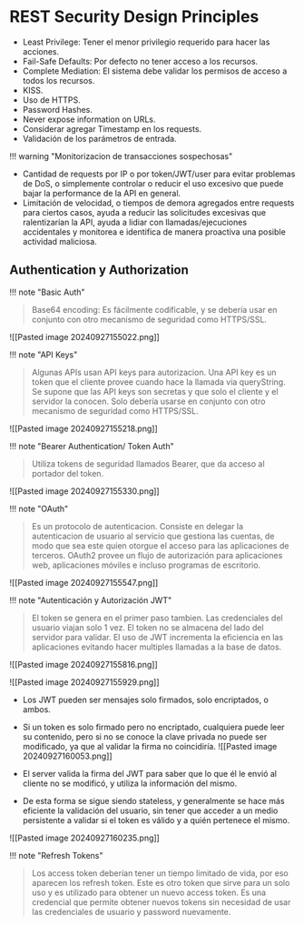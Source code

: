 # REST Security Design Principles
- Least Privilege: Tener el menor privilegio requerido para hacer las acciones.
- Fail-Safe Defaults: Por defecto no tener acceso a los recursos.
- Complete Mediation: El sistema debe validar los permisos de acceso a todos los recursos.
- KISS.
- Uso de HTTPS.
- Password Hashes.
- Never expose information on URLs.
- Considerar agregar Timestamp en los requests.
- Validación de los parámetros de entrada.


!!! warning "Monitorizacion de transacciones sospechosas"

- Cantidad de requests por IP o por token/JWT/user para evitar problemas de DoS, o simplemente controlar o reducir el uso excesivo que puede bajar la performance de la API en general.
- Limitación de velocidad, o tiempos de demora agregados entre requests para ciertos casos, ayuda a reducir las solicitudes excesivas que ralentizarían la API, ayuda a lidiar con llamadas/ejecuciones accidentales y monitorea e identifica de manera proactiva una posible actividad maliciosa.


## Authentication y Authorization


!!! note "Basic Auth"
> Base64 encoding: Es fácilmente codificable, y se debería usar en conjunto con otro mecanismo de seguridad como HTTPS/SSL.

![[Pasted image 20240927155022.png]]


!!! note "API Keys"
> Algunas APIs usan API keys para autorizacion.
> Una API key es un token que el cliente provee cuando hace la llamada via queryString.
> Se supone que las API keys son secretas y que solo el cliente y el servidor la conocen. 
> Solo debería usarse en conjunto con otro mecanismo de seguridad como HTTPS/SSL.

![[Pasted image 20240927155218.png]]



!!! note "Bearer Authentication/ Token Auth"
> Utiliza tokens de seguridad llamados Bearer, que da acceso al portador del token.

![[Pasted image 20240927155330.png]]



!!! note "OAuth"
> Es un protocolo de autenticacion.
> Consiste en delegar la autenticacion de usuario al servicio que gestiona las cuentas, de modo que sea este quien otorgue el acceso para las aplicaciones de terceros.
> OAuth2 provee un flujo de autorización para aplicaciones web, aplicaciones móviles e incluso programas de escritorio.

![[Pasted image 20240927155547.png]]


!!! note "Autenticación y Autorización JWT"
> El token se genera en el primer paso tambien.
> Las credenciales del usuario viajan solo 1 vez.
> El token no se almacena del lado del servidor para validar.
> El uso de JWT incrementa la eficiencia en las aplicaciones evitando hacer multiples llamadas a la base de datos.


![[Pasted image 20240927155816.png]]

![[Pasted image 20240927155929.png]]

- Los JWT pueden ser mensajes solo firmados, solo encriptados, o ambos.
- Si un token es solo firmado pero no encriptado, cualquiera puede leer su contenido, pero si no se conoce la clave privada no puede ser modificado, ya que al validar la firma no coincidiría.
![[Pasted image 20240927160053.png]]

- El server valida la firma del JWT para saber que lo que él le envió al cliente no se modificó, y utiliza la información del mismo.
- De esta forma se sigue siendo stateless, y generalmente se hace más eficiente la validación del usuario, sin tener que acceder a un medio persistente a validar si el token es válido y a quién pertenece el mismo.

![[Pasted image 20240927160235.png]]


!!! note "Refresh Tokens"
> Los access token deberían tener un tiempo limitado de vida, por eso aparecen los refresh token.
> Este es otro token que sirve para un solo uso y es utilizado para obtener un nuevo access token.
> Es una credencial que permite obtener nuevos tokens sin necesidad de usar las credenciales de usuario y password nuevamente.
